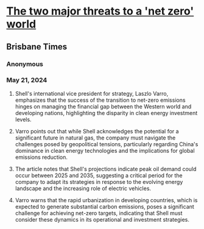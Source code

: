 # [The two major threats to a 'net zero' world](https://advance.lexis.com/api/document?collection=news&id=urn:contentItem:6C2V-XRS1-JBJ7-N21T-00000-00&context=1519360)
## Brisbane Times
### Anonymous
### May 21, 2024

1. Shell's international vice president for strategy, Laszlo Varro, emphasizes that the success of the transition to net-zero emissions hinges on managing the financial gap between the Western world and developing nations, highlighting the disparity in clean energy investment levels.

2. Varro points out that while Shell acknowledges the potential for a significant future in natural gas, the company must navigate the challenges posed by geopolitical tensions, particularly regarding China's dominance in clean energy technologies and the implications for global emissions reduction.

3. The article notes that Shell's projections indicate peak oil demand could occur between 2025 and 2035, suggesting a critical period for the company to adapt its strategies in response to the evolving energy landscape and the increasing role of electric vehicles.

4. Varro warns that the rapid urbanization in developing countries, which is expected to generate substantial carbon emissions, poses a significant challenge for achieving net-zero targets, indicating that Shell must consider these dynamics in its operational and investment strategies.